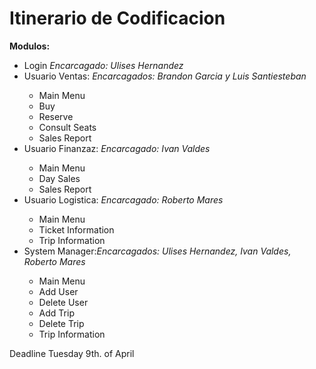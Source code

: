 <h1>Itinerario de Codificacion</h1>
<p><b>Modulos: </b>
 <ul>
  <li>Login <i>Encarcagado: Ulises Hernandez</i> </li>
   <li>Usuario Ventas: <i>Encarcagados: Brandon Garcia y Luis Santiesteban</i> </li> 
    <ul> 
      <li>Main Menu</li>
      <li>Buy</li>
      <li>Reserve</li>
      <li>Consult Seats</li>
      <li>Sales Report</li>
   </ul>
   <li>Usuario Finanzaz: <i>Encarcagado: Ivan Valdes</i> </li>
   <ul>
     <li>Main Menu</li>
     <li>Day Sales</li>
     <li>Sales Report</li>
   </ul>
   <li>Usuario Logistica: <i>Encarcagado: Roberto Mares</i> </li>
   <ul>
     <li>Main Menu</li>
     <li>Ticket Information</li>
     <li>Trip Information</li>
   </ul>
   <li>System Manager:<i>Encarcagados: Ulises Hernandez, Ivan Valdes, Roberto Mares</i> </li>
   <ul>
     <li>Main Menu</li>
     <li>Add User</li>
     <li>Delete User</li>
     <li>Add Trip</li>
     <li>Delete Trip</li>
     <li>Trip Information</li>
   </ul>
</ul>
Deadline Tuesday 9th. of April
</p>
